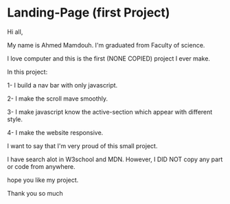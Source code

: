 # Landing-Page (first Project)

Hi all, 

My name is Ahmed Mamdouh. I'm graduated from Faculty of science. 

I love computer and this is the first (NONE COPIED) project I ever make.

In this project: 

1- I build a nav bar with only javascript. 

2- I make the scroll mave smoothly.

3- I make javascript know the active-section which appear with different style. 

4- I make the website responsive.


I want to say that I'm very proud of this small project.

I have search alot in W3school and MDN. However, I DID NOT copy any part or code from anywhere.

hope you like my project.

Thank you so much
